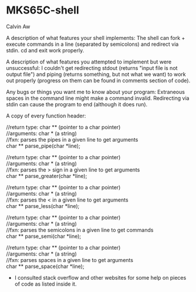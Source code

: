 # MKS65C-shell
Calvin Aw

A description of what features your shell implements:
The shell can fork + execute commands in a line (separated by semicolons) and redirect via stdin. cd and exit work properly.


A description of what features you attempted to implement but were unsuccessful:
I couldn't get redirecting stdout (returns "input file is not output file") and piping (returns something, but not what we want) to work out properly (progress on them can be found in comments section of code).


Any bugs or things you want me to know about your program:
Extraneous spaces in the command line might make a command invalid.
Redirecting via stdin can cause the program to end (although it does run).


A copy of every function header:

//return type: char ** (pointer to a char pointer)<br />
//arguments: char * (a string)<br />
//fxn: parses the pipes in a given line to get arguments<br />
char ** parse_pipe(char *line);

//return type: char ** (pointer to a char pointer)<br />
//arguments: char * (a string)<br />
//fxn: parses the > sign in a given line to get arguments<br />
char ** parse_greater(char *line);

//return type: char ** (pointer to a char pointer)<br />
//arguments: char * (a string)<br />
//fxn: parses the < in a given line to get arguments<br />
char ** parse_less(char *line);

//return type: char ** (pointer to a char pointer)<br />
//arguments: char * (a string)<br />
//fxn: parses the semicolons in a given line to get commands<br />
char ** parse_semi(char *line);

//return type: char ** (pointer to a char pointer)<br />
//arguments: char * (a string)<br />
//fxn: parses spaces in a given line to get arguments<br />
char ** parse_space(char *line);

* I consulted stack overflow and other websites for some help on pieces of code as listed inside it.
